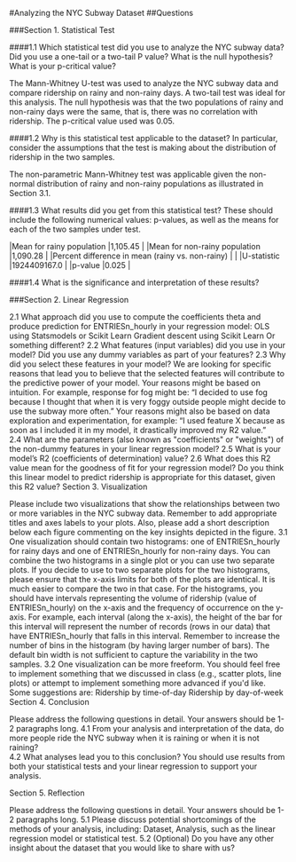 #Analyzing the NYC Subway Dataset
##Questions

###Section 1. Statistical Test

####1.1 Which statistical test did you use to analyze the NYC subway data? Did you use a one-tail or a two-tail P value? What is the null hypothesis? What is your p-critical value?

The Mann-Whitney U-test was used to analyze the NYC subway data and compare ridership on rainy and non-rainy days. A two-tail test was ideal for this analysis. The null hypothesis was that the two populations of rainy and non-rainy days were the same, that is, there was no correlation with ridership. The p-critical value used was 0.05.

####1.2 Why is this statistical test applicable to the dataset? In particular, consider the assumptions that the test is making about the distribution of ridership in the two samples.

The non-parametric Mann-Whitney test was applicable given the non-normal distribution of rainy and non-rainy populations as illustrated in Section 3.1.

####1.3 What results did you get from this statistical test? These should include the following numerical values: p-values, as well as the means for each of the two samples under test.

|Mean for rainy population                          |1,105.45     |
|Mean for non-rainy population                      |1,090.28     |
|Percent difference in mean (rainy vs. non-rainy)   |             |
|U-statistic                                        |1924409167.0 |
|p-value                                            |0.025        |


####1.4 What is the significance and interpretation of these results?




###Section 2. Linear Regression

2.1 What approach did you use to compute the coefficients theta and produce prediction for ENTRIESn_hourly in your regression model:
OLS using Statsmodels or Scikit Learn
Gradient descent using Scikit Learn
Or something different?
2.2 What features (input variables) did you use in your model? Did you use any dummy variables as part of your features?
2.3 Why did you select these features in your model? We are looking for specific reasons that lead you to believe that
the selected features will contribute to the predictive power of your model.
Your reasons might be based on intuition. For example, response for fog might be: “I decided to use fog because I thought that when it is very foggy outside people might decide to use the subway more often.”
Your reasons might also be based on data exploration and experimentation, for example: “I used feature X because as soon as I included it in my model, it drastically improved my R2 value.”  
2.4 What are the parameters (also known as "coefficients" or "weights") of the non-dummy features in your linear regression model?
2.5 What is your model’s R2 (coefficients of determination) value?
2.6 What does this R2 value mean for the goodness of fit for your regression model? Do you think this linear model to predict ridership is appropriate for this dataset, given this R2  value?
Section 3. Visualization

Please include two visualizations that show the relationships between two or more variables in the NYC subway data.
Remember to add appropriate titles and axes labels to your plots. Also, please add a short description below each figure commenting on the key insights depicted in the figure.
3.1 One visualization should contain two histograms: one of  ENTRIESn_hourly for rainy days and one of ENTRIESn_hourly for non-rainy days.
You can combine the two histograms in a single plot or you can use two separate plots.
If you decide to use to two separate plots for the two histograms, please ensure that the x-axis limits for both of the plots are identical. It is much easier to compare the two in that case.
For the histograms, you should have intervals representing the volume of ridership (value of ENTRIESn_hourly) on the x-axis and the frequency of occurrence on the y-axis. For example, each interval (along the x-axis), the height of the bar for this interval will represent the number of records (rows in our data) that have ENTRIESn_hourly that falls in this interval.
Remember to increase the number of bins in the histogram (by having larger number of bars). The default bin width is not sufficient to capture the variability in the two samples.
3.2 One visualization can be more freeform. You should feel free to implement something that we discussed in class (e.g., scatter plots, line plots) or attempt to implement something more advanced if you'd like. Some suggestions are:
Ridership by time-of-day
Ridership by day-of-week
Section 4. Conclusion

Please address the following questions in detail. Your answers should be 1-2 paragraphs long.
4.1 From your analysis and interpretation of the data, do more people ride
the NYC subway when it is raining or when it is not raining?  
4.2 What analyses lead you to this conclusion? You should use results from both your statistical
tests and your linear regression to support your analysis.

Section 5. Reflection

Please address the following questions in detail. Your answers should be 1-2 paragraphs long.
5.1 Please discuss potential shortcomings of the methods of your analysis, including:
Dataset,
Analysis, such as the linear regression model or statistical test.
5.2 (Optional) Do you have any other insight about the dataset that you would like to share with us?
